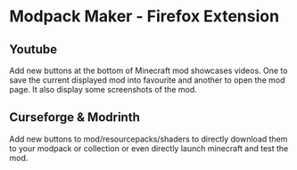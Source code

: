 # Modpack Maker - Firefox Extension

## Youtube
Add new buttons at the bottom of Minecraft mod showcases videos. One to save the current displayed mod into favourite and another to open the mod page. It also display some screenshots of the mod.

## Curseforge & Modrinth
Add new buttons to mod/resourcepacks/shaders to directly download them to your modpack or collection or even directly launch minecraft and test the mod.